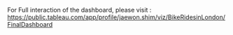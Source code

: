For Full interaction of the dashboard, please visit : https://public.tableau.com/app/profile/jaewon.shim/viz/BikeRidesinLondon/FinalDashboard 
